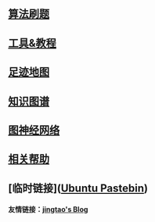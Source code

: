 ## [算法刷题](algorithm/算法刷题.md)

## [工具&教程](tech/折腾.md)

## [足迹地图](life/足迹地图.md)

## [知识图谱](tech/kg.md)

## [图神经网络](tech/gcn.md)

## [相关帮助](help.md)

## [临时链接]([Ubuntu Pastebin](https://paste.ubuntu.com/p/SZzvgy6tnj/))

#### 友情链接：[jingtao's Blog](https://jingtao.fun)



